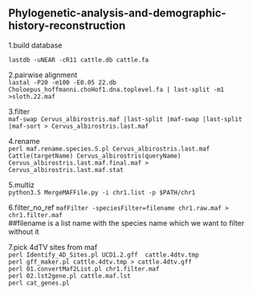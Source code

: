 ## Phylogenetic-analysis-and-demographic-history-reconstruction

1.build database   

`lastdb -uNEAR -cR11 cattle.db cattle.fa`

2.pairwise alignment   
`lastal -P20 -m100 -E0.05 22.db Choloepus_hoffmanni.choHof1.dna.toplevel.fa | last-split -m1 >sloth.22.maf`   

3.filter    
`maf-swap Cervus_albirostris.maf |last-split |maf-swap |last-split |maf-sort > Cervus_albirostris.last.maf`    

4.rename    
`perl maf.rename.species.S.pl Cervus_albirostris.last.maf Cattle(targetName) Cervus_albirostris(queryName) Cervus_albirostris.last.maf.final.maf > Cervus_albirostris.last.maf.stat`    

5.multiz   
`python3.5 MergeMAFFile.py -i chr1.list -p $PATH/chr1`  

6.filter_no_ref
`mafFilter -speciesFilter=filename chr1.raw.maf > chr1.filter.maf`    
##filename is a list name with the species name which we want to filter without it

7.pick 4dTV sites from maf   
`perl Identify_4D_Sites.pl UCD1.2.gff  cattle.4dtv.tmp`    
`perl gff_maker.pl cattle.4dtv.tmp > cattle.4dtv.gff`    
`perl 01.convertMaf2List.pl chr1.filter.maf`     
`perl 02.lst2gene.pl cattle.maf.lst`       
`perl cat_genes.pl`    

